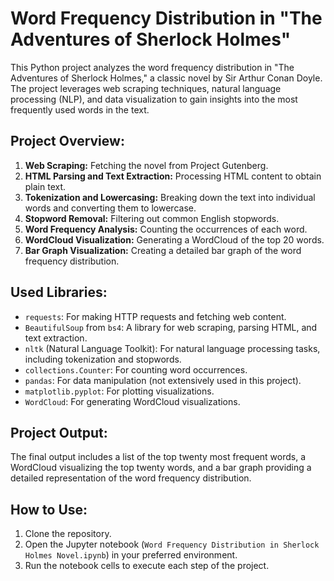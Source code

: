 # Word Frequency Distribution in "The Adventures of Sherlock Holmes"

This Python project analyzes the word frequency distribution in "The Adventures of Sherlock Holmes," a classic novel by Sir Arthur Conan Doyle. The project leverages web scraping techniques, natural language processing (NLP), and data visualization to gain insights into the most frequently used words in the text.

## Project Overview:

1. **Web Scraping:** Fetching the novel from Project Gutenberg.
2. **HTML Parsing and Text Extraction:** Processing HTML content to obtain plain text.
3. **Tokenization and Lowercasing:** Breaking down the text into individual words and converting them to lowercase.
4. **Stopword Removal:** Filtering out common English stopwords.
5. **Word Frequency Analysis:** Counting the occurrences of each word.
6. **WordCloud Visualization:** Generating a WordCloud of the top 20 words.
7. **Bar Graph Visualization:** Creating a detailed bar graph of the word frequency distribution.

## Used Libraries:

- `requests`: For making HTTP requests and fetching web content.
- `BeautifulSoup` from `bs4`: A library for web scraping, parsing HTML, and text extraction.
- `nltk` (Natural Language Toolkit): For natural language processing tasks, including tokenization and stopwords.
- `collections.Counter`: For counting word occurrences.
- `pandas`: For data manipulation (not extensively used in this project).
- `matplotlib.pyplot`: For plotting visualizations.
- `WordCloud`: For generating WordCloud visualizations.

## Project Output:

The final output includes a list of the top twenty most frequent words, a WordCloud visualizing the top twenty words, and a bar graph providing a detailed representation of the word frequency distribution.

## How to Use:

1. Clone the repository.
2. Open the Jupyter notebook (`Word Frequency Distribution in Sherlock Holmes Novel.ipynb`) in your preferred environment.
3. Run the notebook cells to execute each step of the project.
